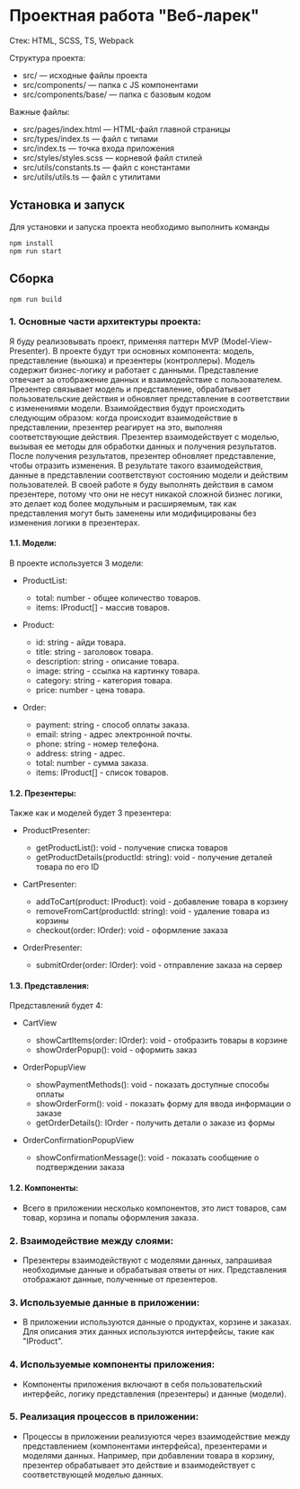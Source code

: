 # Проектная работа "Веб-ларек"

Стек: HTML, SCSS, TS, Webpack

Структура проекта:
- src/ — исходные файлы проекта
- src/components/ — папка с JS компонентами
- src/components/base/ — папка с базовым кодом

Важные файлы:
- src/pages/index.html — HTML-файл главной страницы
- src/types/index.ts — файл с типами
- src/index.ts — точка входа приложения
- src/styles/styles.scss — корневой файл стилей
- src/utils/constants.ts — файл с константами
- src/utils/utils.ts — файл с утилитами

## Установка и запуск
Для установки и запуска проекта необходимо выполнить команды

```
npm install
npm run start
```

## Сборка

```
npm run build
```

### 1. Основные части архитектуры проекта:
Я буду реализовывать проект, применяя паттерн MVP (Model-View-Presenter). В проекте будут три основных компонента: модель, представление (вьюшка) и презентеры (контроллеры). Модель содержит бизнес-логику и работает с данными. Представление отвечает за отображение данных и взаимодействие с пользователем. Презентер связывает модель и представление, обрабатывает пользовательские действия и обновляет представление в соответствии с изменениями модели.
Взаимойдествия будут происходить следующим образом: когда происходит взаимодействие в представлении, презентер реагирует на это, выполняя соответствующие действия. Презентер взаимодействует с моделью, вызывая ее методы для обработки данных и получения результатов. После получения результатов, презентер обновляет представление, чтобы отразить изменения. В результате такого взаимодействия, данные в представлении соответствуют состоянию модели и действим пользователей.
В своей работе я буду выполнять действия в самом презентере, потому что они не несут никакой сложной бизнес логики, это делает код более модульным и расширяемым, так как представления могут быть заменены или модифицированы без изменения логики в презентерах.

#### 1.1. Модели:
В проекте используется 3 модели:
   - ProductList:
     - total: number - общее количество товаров.
     - items: IProduct[] - массив товаров.

   - Product:
     - id: string - айди товара.
     - title: string - заголовок товара.
     - description: string - описание товара.
     - image: string - ссылка на картинку товара.
     - category: string - категория товара.
     - price: number - цена товара.

   - Order:
     - payment: string - способ оплаты заказа.
     - email: string - адрес электронной почты.
     - phone: string - номер телефона.
     - address: string - адрес.
     - total: number - сумма заказа.
     - items: IProduct[] - список товаров.

#### 1.2. Презентеры:
Также как и моделей будет 3 презентера:
   - ProductPresenter:
      - getProductList(): void - получение списка товаров
      - getProductDetails(productId: string): void - получение деталей товара по его ID

   - CartPresenter:
      - addToCart(product: IProduct): void - добавление товара в корзину
      - removeFromCart(productId: string): void - удаление товара из корзины
      - checkout(order: IOrder): void - оформление заказа

   - OrderPresenter:
      - submitOrder(order: IOrder): void - отправление заказа на сервер

#### 1.3. Представления:
Представлений будет 4:
   - CartView
      - showCartItems(order: IOrder): void - отобразить товары в корзине
      - showOrderPopup(): void - оформить заказ

   - OrderPopupView
      - showPaymentMethods(): void - показать доступные способы оплаты
      - showOrderForm(): void - показать форму для ввода информации о заказе
      - getOrderDetails(): IOrder - получить детали о заказе из формы

   - OrderConfirmationPopupView
      - showConfirmationMessage(): void - показать сообщение о подтверждении заказа


#### 1.2. Компоненты:
   - Всего в приложении несколько компонентов, это лист товаров, сам товар, корзина и попапы оформления заказа.

### 2. Взаимодействие между слоями:

   - Презентеры взаимодействуют с моделями данных, запрашивая необходимые данные и обрабатывая ответы от них. Представления отображают данные, полученные от презентеров.

### 3. Используемые данные в приложении:

   - В приложении используются данные о продуктах, корзине и заказах. Для описания этих данных используются интерфейсы, такие как "IProduct".

### 4. Используемые компоненты приложения:

   - Компоненты приложения включают в себя пользовательский интерфейс, логику представления (презентеры) и данные (модели).

### 5. Реализация процессов в приложении:

   - Процессы в приложении реализуются через взаимодействие между представлением (компонентами интерфейса), презентерами и моделями данных. Например, при добавлении товара в корзину, презентер обрабатывает это действие и взаимодействует с соответствующей моделью данных.